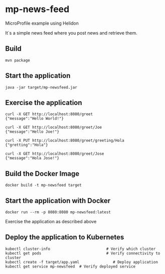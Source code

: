 
# mp-news-feed
MicroProfile example using Helidon

It´s a simple news feed where you post news and retrieve them.

## Build

```
mvn package
```

## Start the application

```
java -jar target/mp-newsfeed.jar
```

## Exercise the application

```
curl -X GET http://localhost:8080/greet
{"message":"Hello World!"}

curl -X GET http://localhost:8080/greet/Joe
{"message":"Hello Joe!"}

curl -X PUT http://localhost:8080/greet/greeting/Hola
{"gretting":"Hola"}

curl -X GET http://localhost:8080/greet/Jose
{"message":"Hola Jose!"}
```

## Build the Docker Image

```
docker build -t mp-newsfeed target
```

## Start the application with Docker

```
docker run --rm -p 8080:8080 mp-newsfeed:latest
```

Exercise the application as described above

## Deploy the application to Kubernetes

```
kubectl cluster-info                         # Verify which cluster
kubectl get pods                             # Verify connectivity to cluster
kubectl create -f target/app.yaml               # Deploy application
kubectl get service mp-newsfeed  # Verify deployed service
```
